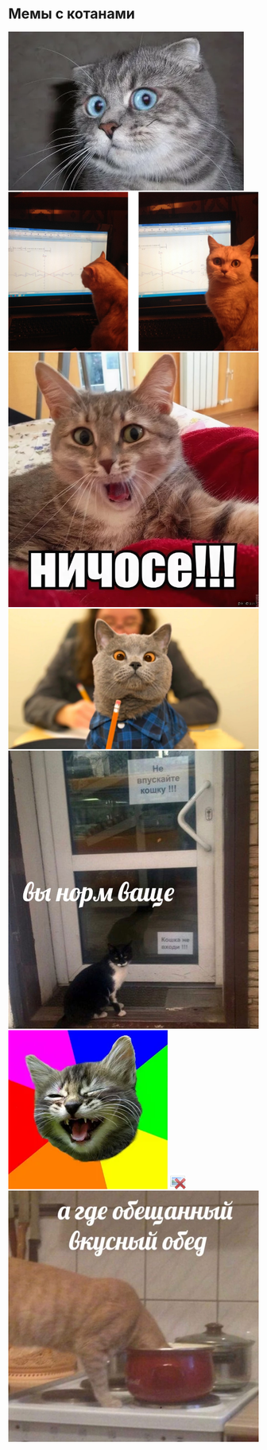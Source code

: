 # Мемы с котанами
![](img/i%20(1).webp)
![](img/1422916714_1125159857.jpg)
![](img/15.jpg)
![](img/814f9b4514.jpg)
![](img/EbdV5rYBnog.jpg)
![](img/i.webp)
![](img/missing-image.png)
![](img/XHbXocy_ByQ.jpg)